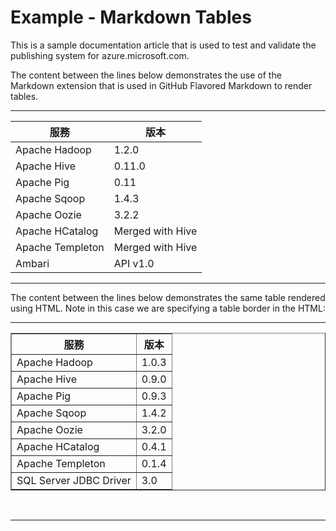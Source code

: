 <properties pageTitle="Documentation Example - Tables in Markdown" description="This is an example document" title="Documentation Example - Tables in Markdown" services="" documentationCenter="" metaKeywords="" solutions="" authors="" videoId="" scriptId="" />


# Example - Markdown Tables #
This is a sample documentation article that is used to test and validate the publishing system for azure.microsoft.com.  

The content between the lines below demonstrates the use of the Markdown extension that is used in GitHub Flavored Markdown to render tables. 

---

|  服務      |    版本    |
|--------|--------|
| Apache Hadoop     | 1.2.0     |
| Apache Hive       | 0.11.0       |
| Apache Pig       | 0.11       |
| Apache Sqoop       | 1.4.3       |
| Apache Oozie       | 3.2.2       |
| Apache HCatalog       | Merged with Hive       |
| Apache Templeton       | Merged with Hive       |
| Ambari       | API v1.0       |

---

The content between the lines below demonstrates the same table rendered using HTML.  Note in this case we are specifying a table border in the HTML:

---

<table border="1">
<tr><th>服務</th><th>版本</th></tr>
<tr><td>Apache Hadoop</td><td>1.0.3</td></tr>
<tr><td>Apache Hive</td><td>0.9.0</td></tr>
<tr><td>Apache Pig</td><td>0.9.3</td></tr>
<tr><td>Apache Sqoop</td><td>1.4.2</td></tr>
<tr><td>Apache Oozie</td><td>3.2.0</td></tr>
<tr><td>Apache HCatalog</td><td>0.4.1</td></tr>
<tr><td>Apache Templeton</td><td>0.1.4</td></tr>
<tr><td>SQL Server JDBC Driver</td><td>3.0</td></tr>
</table><br/>

---

